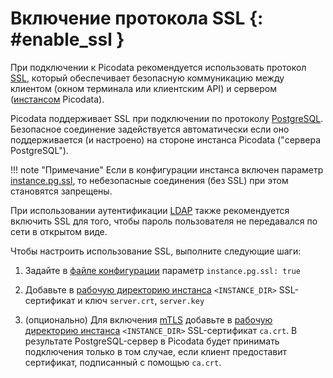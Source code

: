 # Включение протокола SSL {: #enable_ssl }

При подключении к Picodata рекомендуется использовать протокол [SSL],
который обеспечивает безопасную коммуникацию между клиентом (окном
терминала или клиентским API) и сервером ([инстансом] Picodata).

[SSL]: https://ru.wikipedia.org/wiki/SSL
[инстансом]: ../overview/glossary.md#instance

Picodata поддерживает SSL при подключении по протоколу [PostgreSQL].
Безопасное соединение задействуется автоматически если оно
поддерживается (и настроено) на стороне инстанса Picodata ("сервера
PostgreSQL").

!!! note "Примечание"
    Если в конфигурации инстанса включен параметр
    [instance.pg.ssl], то небезопасные соединения (без SSL) при этом
    становятся запрещены.

При использовании аутентификации [LDAP] также рекомендуется включить SSL
для того, чтобы пароль пользователя не передавался по сети в открытом
виде.

[PostgreSQL]: ../tutorial/connecting.md#pgproto
[LDAP]: ldap.md
[instance.pg.ssl]: ../reference/config.md#instance_pg_ssl

Чтобы настроить использование SSL, выполните следующие шаги:

1. Задайте в [файле конфигурации](../reference/config.md#instance_pg_ssl)
    параметр `instance.pg.ssl: true`

1. Добавьте в [рабочую директорию инстанса](../reference/cli.md#run_instance_dir)
    `<INSTANCE_DIR>` SSL-сертификат и ключ `server.crt`, `server.key`

1. (опционально) Для включения [mTLS] добавьте в
    [рабочую директорию инстанса](../reference/cli.md#run_instance_dir) `<INSTANCE_DIR>`
    SSL-сертификат `ca.crt`. В результате PostgreSQL-сервер в Picodata будет
    принимать подключения только в том случае, если клиент предоставит сертификат,
    подписанный с помощью `ca.crt`.


[mTLS]: https://en.wikipedia.org/wiki/Mutual_authentication
